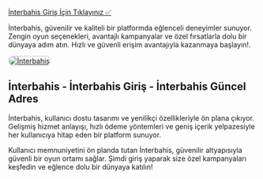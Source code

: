 <a href="https://shorto.link/iijTa">İnterbahis Giriş İçin Tıklayınız ✅</a>

<p>İnterbahis, güvenilir ve kaliteli bir platformda eğlenceli deneyimler sunuyor. Zengin oyun seçenekleri, avantajlı kampanyalar ve özel fırsatlarla dolu bir dünyaya adım atın. Hızlı ve güvenli erişim avantajıyla kazanmaya başlayın!.</p>

<a href="https://shorto.link/iijTa" title="İnterbahis">
  <img src="https://i.ibb.co/MkY55wf/photo-2025-01-15-16-52-46.jpg" alt="İnterbahis" style="max-width: 100%; border: 2px solid #ddd; border-radius: 10px;">
</a>

<h2>İnterbahis - İnterbahis Giriş - İnterbahis Güncel Adres</h2>

<p>İnterbahis, kullanıcı dostu tasarımı ve yenilikçi özellikleriyle ön plana çıkıyor. Gelişmiş hizmet anlayışı, hızlı ödeme yöntemleri ve geniş içerik yelpazesiyle her kullanıcıya hitap eden bir platform sunuyor.</p>

<p>Kullanıcı memnuniyetini ön planda tutan İnterbahis, güvenilir altyapısıyla güvenli bir oyun ortamı sağlar. Şimdi giriş yaparak size özel kampanyaları keşfedin ve eğlence dolu bir dünyaya katılın!</p>
